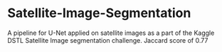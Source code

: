# Satellite-Image-Segmentation

A pipeline for U-Net applied on satellite images as a part of the Kaggle DSTL Satellite Image segmentation challenge. Jaccard score of 0.77
